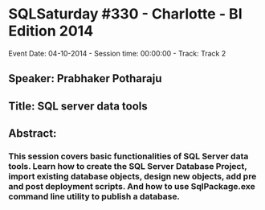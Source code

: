 # SQLSaturday #330 - Charlotte - BI Edition 2014
Event Date: 04-10-2014 - Session time: 00:00:00 - Track: Track 2
## Speaker: Prabhaker Potharaju
## Title: SQL server data tools
## Abstract:
### This session covers basic functionalities of SQL Server data tools.  Learn how to create the SQL Server Database Project, import existing database objects, design new objects, add pre and post deployment scripts. And how to use SqlPackage.exe command line utility to publish a database.
